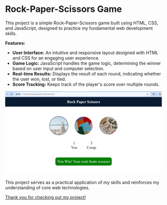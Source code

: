 # Rock-Paper-Scissors Game

This project is a simple Rock-Paper-Scissors game built using HTML, CSS, and JavaScript, designed to practice my fundamental web development skills.

**Features:**
- **User Interface:** An intuitive and responsive layout designed with HTML and CSS for an engaging user experience.
- **Game Logic:** JavaScript handles the game logic, determining the winner based on user input and computer selection.
- **Real-time Results:** Displays the result of each round, indicating whether the user won, lost, or tied.
- **Score Tracking:** Keeps track of the player's score over multiple rounds.

![Login Page Screenshot](RPS.png)

This project serves as a practical application of my skills and reinforces my understanding of core web technologies.

<u>Thank you for checking out my project!</u>


